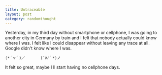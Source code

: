 ```yaml
---
title: Untraceable  
layout: post
category: randomthought
---
```


Yesterday, in my third day without smartphone or cellphone,  I was going to another city in Germany by train and I felt that nobody actually could know where I was. 
I felt like I could disappear without leaving any trace at all. 
Google didn't know where I was. 

```
(*＾▽＾)／       (´∇ﾉ｀*)ノ
```

It felt so great, maybe I ll start having no cellphone days.


